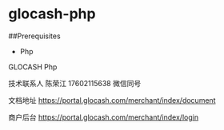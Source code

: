glocash-php
============

##Prerequisites
   * Php
   

GLOCASH Php


 技术联系人 陈荣江 17602115638 微信同号
 
 文档地址 https://portal.glocash.com/merchant/index/document
 
 商户后台 https://portal.glocash.com/merchant/index/login
